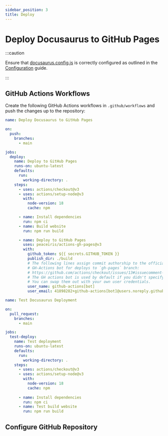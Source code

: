 ```yaml
---
sidebar_position: 3
title: Deploy
---
```


# Deploy Docusaurus to GitHub Pages

:::caution

Ensure that [docusaurus.config.js](../docusaurus.config.js) is correctly configured as outlined in the [Configuration](./config.md#configure) guide.

:::

## GitHub Actions Workflows

Create the following GitHub Actions workflows in `.github/workflows` and push the changes up to the repository:

```yml title=".github/workflows/deploy.yml"
name: Deploy Docusaurus to GitHub Pages

on:
  push:
    branches:
      - main

jobs:
  deploy:
    name: Deploy to GitHub Pages
    runs-on: ubuntu-latest
    defaults:
      run:
        working-directory: .
    steps:
      - uses: actions/checkout@v3
      - uses: actions/setup-node@v3
        with:
          node-version: 18
          cache: npm

      - name: Install dependencies
        run: npm ci
      - name: Build website
        run: npm run build

      - name: Deploy to GitHub Pages
        uses: peaceiris/actions-gh-pages@v3
        with:
          github_token: ${{ secrets.GITHUB_TOKEN }}
          publish_dir: ./build
          # The following lines assign commit authorship to the official
          # GH-Actions bot for deploys to `gh-pages` branch:
          # https://github.com/actions/checkout/issues/13#issuecomment-724415212
          # The GH actions bot is used by default if you didn't specify the two fields.
          # You can swap them out with your own user credentials.
          user_name: github-actions[bot]
          user_email: 41898282+github-actions[bot]@users.noreply.github.com
```

```yml title=".github/workflows/test-deploy.yml"
name: Test Docusaurus Deployment

on:
  pull_request:
    branches:
      - main

jobs:
  test-deploy:
    name: Test deployment
    runs-on: ubuntu-latest
    defaults:
      run:
        working-directory: .
    steps:
      - uses: actions/checkout@v3
      - uses: actions/setup-node@v3
        with:
          node-version: 18
          cache: npm
      
      - name: Install dependencies
        run: npm ci
      - name: Test build website
        run: npm run build
```

## Configure GitHub Repository